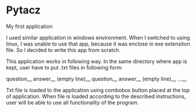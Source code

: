 # Pytacz
My first application

I used similar application in windows environment. When I switched to using linux, I was unable to use that app, because it was enclose in exe extensiton file. So I decided to write this app from scratch.

This application works in following way. In the same directory where app is kept, user have to put .txt files in following form:

question__ 
answer__
(empty line)__
question__
answer__
(empty line)__
...__

Txt file is loaded to the application using combobox button placed at the top of application.
When file is loaded according to the described instructions, user will be able to use all functionality of the program.



